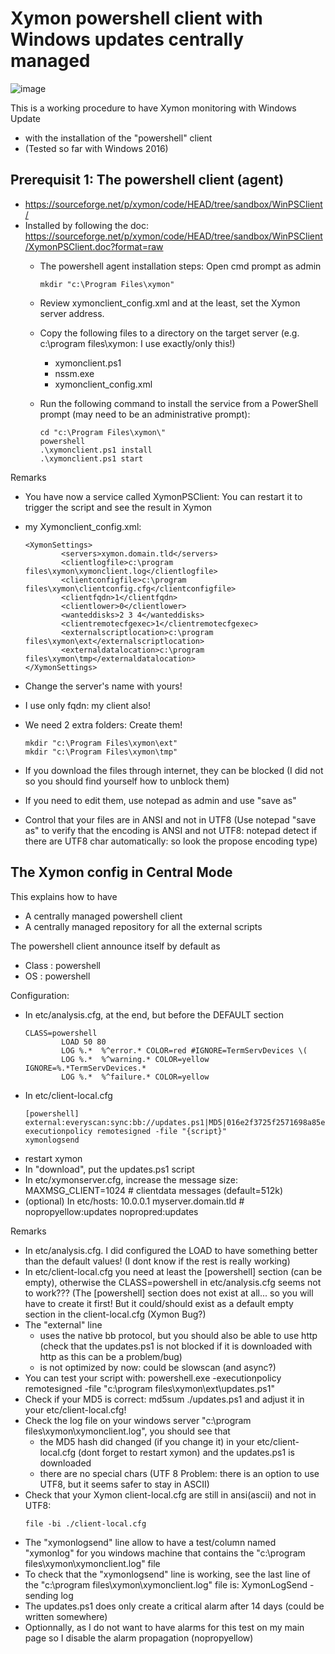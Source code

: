 # Xymon powershell client with Windows updates centrally managed 
![image](https://user-images.githubusercontent.com/8841264/196809858-d9535457-b7f6-4bf4-8e0d-b0550066b004.png)

This is a working procedure to have Xymon monitoring with Windows Update 
- with the installation of the "powershell" client
- (Tested so far with Windows 2016)

## Prerequisit 1: The powershell client (agent)
- https://sourceforge.net/p/xymon/code/HEAD/tree/sandbox/WinPSClient/ 
- Installed by following the doc: https://sourceforge.net/p/xymon/code/HEAD/tree/sandbox/WinPSClient/XymonPSClient.doc?format=raw
    - The powershell agent installation steps: Open cmd prompt as admin 
        ```
        mkdir "c:\Program Files\xymon"
        ```
        
    - Review xymonclient_config.xml and at the least, set the Xymon server address.
    - Copy the following files to a directory on the target server (e.g. c:\program files\xymon: I use exactly/only this!) 
        - xymonclient.ps1
        - nssm.exe
        - xymonclient_config.xml
    -	Run the following command to install the service from a PowerShell prompt (may need to be an administrative prompt):
        ```
        cd "c:\Program Files\xymon\"
        powershell
        .\xymonclient.ps1 install
        .\xymonclient.ps1 start
        ```

Remarks
- You have now a service called XymonPSClient: You can restart it to trigger the script and see the result in Xymon
- my Xymonclient_config.xml:

    ```
    <XymonSettings>
            <servers>xymon.domain.tld</servers>
            <clientlogfile>c:\program files\xymon\xymonclient.log</clientlogfile>
            <clientconfigfile>c:\program files\xymon\clientconfig.cfg</clientconfigfile>
            <clientfqdn>1</clientfqdn>
            <clientlower>0</clientlower>
            <wanteddisks>2 3 4</wanteddisks>
            <clientremotecfgexec>1</clientremotecfgexec>
            <externalscriptlocation>c:\program files\xymon\ext</externalscriptlocation>
            <externaldatalocation>c:\program files\xymon\tmp</externaldatalocation>
    </XymonSettings>
    ```

- Change the server's name with yours!  
- I use only fqdn: my client also! 
- We need 2 extra folders: Create them!

    ```
    mkdir "c:\Program Files\xymon\ext"
    mkdir "c:\Program Files\xymon\tmp"
    ```

- If you download the files through internet, they can be blocked (I did not so you should find yourself how to unblock them)
- If you need to edit them, use notepad as admin and use "save as"
- Control that your files are in ANSI and not in UTF8 (Use notepad "save as" to verify that the encoding is ANSI and not UTF8: notepad detect if there are UTF8 char automatically: so look the propose encoding type)

## The Xymon config in Central Mode
This explains how to have
- A centrally managed powershell client
- A centrally managed repository for all the external scripts

The powershell client announce itself by default as 
- Class : powershell
- OS    : powershell

Configuration:
- In etc/analysis.cfg, at the end, but before the DEFAULT section 
    ```
    CLASS=powershell
            LOAD 50 80
            LOG %.*  %^error.* COLOR=red #IGNORE=TermServDevices \(
            LOG %.*  %^warning.* COLOR=yellow IGNORE=%.*TermServDevices.*
            LOG %.*  %^failure.* COLOR=yellow
    ```
- In etc/client-local.cfg
    ```
    [powershell]
    external:everyscan:sync:bb://updates.ps1|MD5|016e2f3725f2571698a85ebe267b3d83|powershell.exe|-executionpolicy remotesigned -file "{script}"
    xymonlogsend
    ```
- restart xymon
- In "download", put the updates.ps1 script
- In etc/xymonserver.cfg, increase the message size: MAXMSG_CLIENT=1024              # clientdata messages (default=512k)
- (optional) In etc/hosts: 10.0.0.1              myserver.domain.tld                 # nopropyellow:updates nopropred:updates

Remarks
- In etc/analysis.cfg. I did configured the LOAD to have something better than the default values! (I dont know if the rest is really working)
- In etc/client-local.cfg you need at least the [powershell] section (can be empty), otherwise the CLASS=powershell in etc/analysis.cfg seems not to work??? (The [powershell] section does not exist at all... so you will have to create it first! But it could/should exist as a default empty section in the client-local.cfg (Xymon Bug?)
- The "external" line 
    - uses the native bb protocol, but you should also be able to use http (check that the updates.ps1 is not blocked if it is downloaded with http as this can be a problem/bug)
    - is not optimized by now: could be slowscan (and async?)
- You can test your script with: powershell.exe -executionpolicy remotesigned -file "c:\program files\xymon\ext\updates.ps1"
- Check if your MD5 is correct: md5sum ./updates.ps1 and adjust it in your etc/client-local.cfg!
- Check the log file on your windows server "c:\program files\xymon\xymonclient.log", you should see that 
     - the MD5 hash did changed (if you change it) in your etc/client-local.cfg (dont forget to restart xymon) and the updates.ps1 is downloaded 
     - there are no special chars (UTF 8 Problem: there is an option to use UTF8, but it seems safer to stay in ASCII)
- Check that your Xymon client-local.cfg are still in ansi(ascii) and not in UTF8: 
    ```
    file -bi ./client-local.cfg
    ```  
- The "xymonlogsend" line allow to have a test/column named "xymonlog" for you windows machine that contains the "c:\program files\xymon\xymonclient.log" file
- To check that the "xymonlogsend" line is working, see the last line of the "c:\program files\xymon\xymonclient.log" file is: XymonLogSend - sending log 
- The updates.ps1 does only create a critical alarm after 14 days (could be written somewhere)
- Optionnally, as I do not want to have alarms for this test on my main page so I disable the alarm propagation (nopropyellow)

